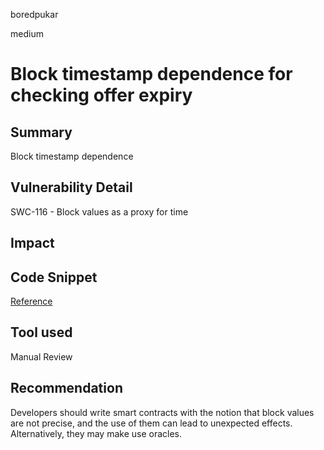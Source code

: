 boredpukar

medium

# Block timestamp dependence for checking offer expiry

## Summary
Block timestamp dependence

## Vulnerability Detail

SWC-116 - Block values as a proxy for time

## Impact

## Code Snippet
[Reference](https://github.com/kairos-loan/kairos-contracts/blob/b2fd98d62cf0f25ee1db2bd551cd7b4606a5a988/src/BorrowLogic/BorrowCheckers.sol#L42)

## Tool used

Manual Review

## Recommendation

Developers should write smart contracts with the notion that block values are not precise, and the use of them can lead to unexpected effects. Alternatively, they may make use oracles.


